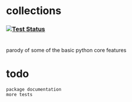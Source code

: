 # collections 

### [![Test Status](https://github.com/marcsantiago/collections/workflows/Go/badge.svg)](go)
#
parody of some of the basic python core features

# todo
    package documentation
    more tests